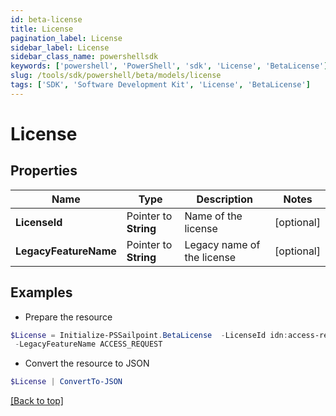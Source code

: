 ```yaml
---
id: beta-license
title: License
pagination_label: License
sidebar_label: License
sidebar_class_name: powershellsdk
keywords: ['powershell', 'PowerShell', 'sdk', 'License', 'BetaLicense'] 
slug: /tools/sdk/powershell/beta/models/license
tags: ['SDK', 'Software Development Kit', 'License', 'BetaLicense']
---
```



# License

## Properties

Name | Type | Description | Notes
------------ | ------------- | ------------- | -------------
**LicenseId** |  Pointer to **String** | Name of the license | [optional] 
**LegacyFeatureName** |  Pointer to **String** | Legacy name of the license | [optional] 

## Examples

- Prepare the resource
```powershell
$License = Initialize-PSSailpoint.BetaLicense  -LicenseId idn:access-request `
 -LegacyFeatureName ACCESS_REQUEST
```

- Convert the resource to JSON
```powershell
$License | ConvertTo-JSON
```


[[Back to top]](#) 


